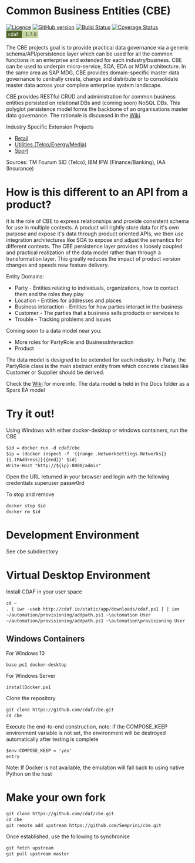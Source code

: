 # Common Business Entities (CBE)

[![Licence](https://img.shields.io/github/license/semprini/cbe.svg)](https://github.com/Semprini/cbe/blob/master/LICENSE)
[![GitHub version](https://badge.fury.io/gh/semprini%2Fcbe.svg)](https://badge.fury.io/gh/semprini%2Fcbe)
[![Build Status](https://img.shields.io/circleci/project/github/Semprini/cbe.svg)](https://circleci.com/gh/Semprini/cbe)
[![Coverage Status](https://coveralls.io/repos/github/Semprini/cbe/badge.svg?branch=master)](https://coveralls.io/github/Semprini/cbe?branch=master)
[![cdaf version](automation/badge.png)](http://cdaf.io)

The CBE projects goal is to provide practical data governance via a generic schema/API/persistence layer which can be used for all the common functions in an enterprise and extended for each industry/business. CBE can be used to underpin micro-service, SOA, EDA or MDM architecture. In the same area as SAP MDG, CBE provides domain-specific master data governance to centrally create, change and distribute or to consolidate master data across your complete enterprise system landscape.

CBE provides RESTful CRUD and administration for common business entities persisted on relational DBs and (coming soon) NoSQL DBs. This polyglot persistence model forms the backbone of an organisations master data governance. The rationale is discussed in the [Wiki](https://github.com/Semprini/cbe/wiki). 

Industry Specific Extension Projects
 - [Retail](https://github.com/Semprini/cbe-retail)
 - [Utilities (Telco/Energy/Media)](https://github.com/Semprini/cbe-utilities)
 - [Sport](https://github.com/Semprini/cbe-sport)

Sources: TM Fourum SID (Telco), IBM IFW (Finance/Banking), IAA (Insurance)

# How is this different to an API from a product?

It is the role of CBE to express relationships and provide consistent schema for use in multiple contexts. A product will rightly store data for it's own purpose and expose it's data through product oriented APIs, we then use integration architectures like SOA to expose and adjust the semantics for different contexts. 
The CBE persistence layer provides a loosely coupled and practical realization of the data model rather than through a transformation layer. This greatly reduces the impact of product version changes and speeds new feature delivery.

Entity Domains:
- Party - Entities relating to individuals, organizations, how to contact them and the roles they play
- Location - Entities for addresses and places
- Business interaction - Entities for how parties interact in the business
- Customer - The parties that a business sells products or services to
- Trouble - Tracking problems and issues

Coming soon to a data model near you:
- More roles for PartyRole and BusinessInteraction
- Product

The data model is designed to be extended for each industry. In Party, the PartyRole class is the main abstract entity from which concrete classes like Customer or Supplier should be derived.

Check the [Wiki](https://github.com/Semprini/cbe/wiki) for more info. The data model is held in the Docs folder as a Sparx EA model

# Try it out!

Using Windows with either docker-desktop or windows containers, run the CBE

    $id = docker run -d cdaf/cbe
    $ip = (docker inspect -f '{{range .NetworkSettings.Networks}}{{.IPAddress}}{{end}}' $id)
    Write-Host "http://${ip}:8000/admin"

Open the URL returned in your browser and login with the following credentials superuser passw0rd

To stop and remove

    docker stop $id
    docker rm $id

# Development Environment

See cbe subdirectory

# Virtual Desktop Environment

Install CDAF in your user space

    cd ~
    . { iwr -useb http://cdaf.io/static/app/downloads/cdaf.ps1 } | iex
    ~/automation/provisioning/addpath.ps1 ~\automation User
    ~/automation/provisioning/addpath.ps1 ~\automation\provisioning User

## Windows Containers

For Windows 10

    base.ps1 docker-desktop

For Windows Server

    installDocker.ps1

Clone the repository

    git clone https://github.com/cdaf/cbe.git
    cd cbe

Execute the end-to-end construction, note: if the COMPOSE_KEEP environment variable is not set, the environment will be destroyed automatically after testing is complete

    $env:COMPOSE_KEEP = 'yes'
    entry

Note: If Docker is not available, the emulation will fall back to using native Python on the host

# Make your own fork

    git clone https://github.com/cdaf/cbe.git
    cd cbe
    git remote add upstream https://github.com/Semprini/cbe.git

Once established, use the following to synchronise

    git fetch upstream
    git pull upstream master
